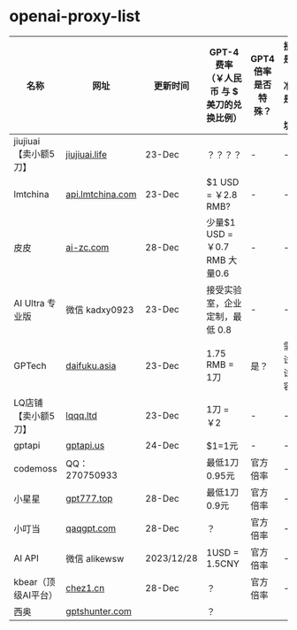 # openai-proxy-list

| 名称 | 网址 | 更新时间 | GPT-4 费率 （￥人民币 与 $ 美刀的兑换比例） | GPT4 倍率是否特殊？ | 接口是否标准？是否有坑？ | 小额号 | 
| --- | --- | --- | --- | --- | --- | --- |
| jiujiuai 【卖小额5刀】 | [jiujiuai.life](https://www.jiujiuai.life/topup/online) | 23-Dec | ？？？？ | - | - | 【高速5刀 0.2元】[baipiao.one](https://baipiao.one/) |
| lmtchina | [api.lmtchina.com](https://api.lmtchina.com/) | 23-Dec | $1 USD = ￥2.8 RMB? | - | - |  | 
| 皮皮 | [ai-zc.com](http://gpt.ai-zc.com) | 28-Dec | 少量$1 USD = ￥0.7 RMB 大量0.6 | - | - |  | 
| AI Ultra 专业版 | 微信 kadxy0923 | 23-Dec | 接受实验室，企业定制，最低 0.8 | - | - |  |  
| GPTech | [daifuku.asia](https://api.daifuku.asia/) | 23-Dec | 1.75 RMB = 1刀 | 是？ | 需要试一试兼容性 |  | 
| LQ店铺【卖小额5刀】 | [lqqq.ltd](https://fk.lqqq.ltd/) | 23-Dec | 1刀 = ￥2 | - | - | 【快速5刀 0.6元】[lqqq.ltd](https://fk.lqqq.ltd/) |
| gptapi | [gptapi.us](https://www.gptapi.us/) | 24-Dec | $1=1元 | - | - |  |
| codemoss | QQ：270750933 |  | 最低1刀0.95元 | 官方倍率 | - |  |
| 小星星 | [gpt777.top](https://gpt777.top/) | 28-Dec | 最低1刀0.9元 | 官方倍率 | - |  |
| 小叮当 | [qaqgpt.com](https://api.qaqgpt.com/) | 28-Dec | ？ | 官方倍率 | - |  |
| AI API | 微信 alikewsw | 2023/12/28 | 1USD = 1.5CNY | 官方倍率 | - |  |
| kbear（顶级AI平台） | [chez1.cn](https://www.chez1.cn/) | 28-Dec | ？ | 官方倍率 | - |  |
| 西奥 | [gptshunter.com](https://www.gptshunter.com) |  | ？ |  |  |  |
